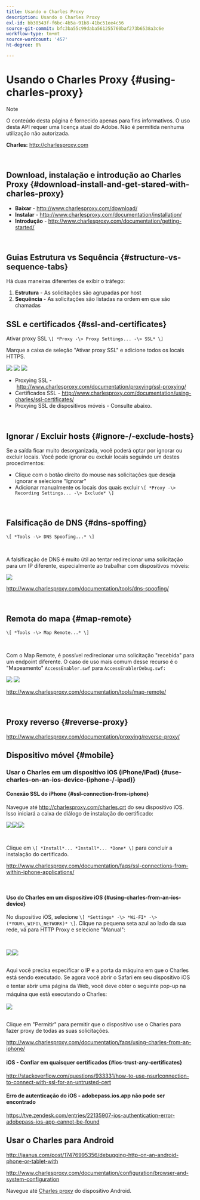 ```yaml
---
title: Usando o Charles Proxy
description: Usando o Charles Proxy
exl-id: bb38543f-f6bc-4b5a-91b8-41bc51ee4c56
source-git-commit: bfc3ba55c99daba561255760baf273b6538a3c6e
workflow-type: tm+mt
source-wordcount: '457'
ht-degree: 0%

---
```


# Usando o Charles Proxy {#using-charles-proxy}

>[!NOTE]
>
>O conteúdo desta página é fornecido apenas para fins informativos. O uso desta API requer uma licença atual do Adobe. Não é permitida nenhuma utilização não autorizada.


**Charles:** <http://charlesproxy.com>

 
## Download, instalação e introdução ao Charles Proxy {#download-install-and-get-stared-with-charles-proxy}

- **Baixar** - <http://www.charlesproxy.com/download/>
- **Instalar** - <http://www.charlesproxy.com/documentation/installation/>
- **Introdução** - <http://www.charlesproxy.com/documentation/getting-started/>

 
## Guias Estrutura vs Sequência {#structure-vs-sequence-tabs}

Há duas maneiras diferentes de exibir o tráfego:

1. **Estrutura** - As solicitações são agrupadas por host
1. **Sequência** - As solicitações são listadas na ordem em que são chamadas


## SSL e certificados {#ssl-and-certificates}

Ativar proxy SSL `\[ *Proxy -\> Proxy Settings... -\> SSL* \]`

Marque a caixa de seleção &quot;Ativar proxy SSL&quot; e adicione todos os locais HTTPS.


![](https://dzf8vqv24eqhg.cloudfront.net/userfiles/258/326/ckfinder/images/ProxySettings.PNG) ![](https://dzf8vqv24eqhg.cloudfront.net/userfiles/258/326/ckfinder/images/SSLSettings.PNG) ![](https://dzf8vqv24eqhg.cloudfront.net/userfiles/258/326/ckfinder/images/AddHttpsLocations.PNG)



- Proxying SSL - <http://www.charlesproxy.com/documentation/proxying/ssl-proxying/>
- Certificados SSL - <http://www.charlesproxy.com/documentation/using-charles/ssl-certificates/>
- Proxying SSL de dispositivos móveis - Consulte abaixo.

 
## Ignorar / Excluir hosts {#ignore-/-exclude-hosts}

Se a saída ficar muito desorganizada, você poderá optar por ignorar ou excluir locais. Você pode ignorar ou excluir locais seguindo um destes procedimentos:

- Clique com o botão direito do mouse nas solicitações que deseja ignorar e selecione &quot;Ignorar&quot;
- Adicionar manualmente os locais dos quais excluir `\[ *Proxy -\> Recording Settings... -\> Exclude* \]`

 
## Falsificação de DNS {#dns-spoffing}

`\[ *Tools -\> DNS Spoofing...* \]`

 

A falsificação de DNS é muito útil ao tentar redirecionar uma solicitação para um IP diferente, especialmente ao trabalhar com dispositivos móveis:

![](https://dzf8vqv24eqhg.cloudfront.net/userfiles/258/326/ckfinder/images/DNSSpoofing.PNG)

<http://www.charlesproxy.com/documentation/tools/dns-spoofing/>

 
## Remota do mapa {#map-remote}

`\[ *Tools -\> Map Remote...* \]`

 

Com o Map Remote, é possível redirecionar uma solicitação &quot;recebida&quot; para um endpoint diferente. O caso de uso mais comum desse recurso é o &quot;Mapeamento&quot; `AccessEnabler.swf` para `AccessEnablerDebug.swf:`

![](https://dzf8vqv24eqhg.cloudfront.net/userfiles/258/326/ckfinder/images/MapRemote.PNG) ![](https://dzf8vqv24eqhg.cloudfront.net/userfiles/258/326/ckfinder/images/MapRemoteAdd.PNG)

<http://www.charlesproxy.com/documentation/tools/map-remote/>

 

## Proxy reverso {#reverse-proxy}

<http://www.charlesproxy.com/documentation/proxying/reverse-proxy/>

## Dispositivo móvel {#mobile}

### Usar o Charles em um dispositivo iOS (iPhone/iPad) {#use-charles-on-an-ios-device-(iphone-/-ipad)}

#### Conexão SSL do iPhone {#ssl-connection-from-iphone}

Navegue até <http://charlesproxy.com/charles.crt> do seu dispositivo iOS.  Isso iniciará a caixa de diálogo de instalação do certificado:

![](https://dzf8vqv24eqhg.cloudfront.net/userfiles/258/326/ckfinder/images/iOSDeviceSSLCertificate1\(1\).PNG)![](https://dzf8vqv24eqhg.cloudfront.net/userfiles/258/326/ckfinder/images/iOSDeviceSSLCertificate2\(1\).PNG)![](https://dzf8vqv24eqhg.cloudfront.net/userfiles/258/326/ckfinder/images/iOSDeviceSSLCertificate3.PNG)

 </br>

Clique em `\[ *Install*... *Install*... *Done* \]` para concluir a instalação do certificado.

<http://www.charlesproxy.com/documentation/faqs/ssl-connections-from-within-iphone-applications/>

 

#### Uso do Charles em um dispositivo iOS {#using-charles-from-an-ios-device}

No dispositivo iOS, selecione `\[ *Settings* -\> *Wi-FI* -\> (*YOUR\_WIFI\_NETWORK)* \]`. Clique na pequena seta azul ao lado da sua rede, vá para HTTP Proxy e selecione &quot;Manual&quot;: 


 </br>

![](https://dzf8vqv24eqhg.cloudfront.net/userfiles/258/326/ckfinder/images/iOSDeviceManualProxy1.png)![](https://dzf8vqv24eqhg.cloudfront.net/userfiles/258/326/ckfinder/images/iOSDeviceManualProxy2.PNG)


 </br>
Aqui você precisa especificar o IP e a porta da máquina em que o Charles está sendo executado. <span style="line-height: 1.6em;">Se agora você abrir o Safari em seu dispositivo iOS e tentar abrir uma página da Web, você deve obter o seguinte pop-up na máquina que está executando o Charles:
 
 </br>

![](https://dzf8vqv24eqhg.cloudfront.net/userfiles/258/326/ckfinder/images/iOSDeviceManualProxy3.PNG)

</br>
Clique em "Permitir" para permitir que o dispositivo use o Charles para fazer proxy de todas as suas solicitações.

<http://www.charlesproxy.com/documentation/faqs/using-charles-from-an-iphone/>


#### iOS - Confiar em quaisquer certificados {#ios-trust-any-certificates}

<http://stackoverflow.com/questions/933331/how-to-use-nsurlconnection-to-connect-with-ssl-for-an-untrusted-cert>

#### Erro de autenticação do iOS - adobepass.ios.app não pode ser encontrado

<https://tve.zendesk.com/entries/22135907-ios-authentication-error-adobepass-ios-app-cannot-be-found>


## Usar o Charles para Android

<http://jaanus.com/post/17476995356/debugging-http-on-an-android-phone-or-tablet-with>

<http://www.charlesproxy.com/documentation/configuration/browser-and-system-configuration>


Navegue até [Charles proxy](http://charlesproxy.com/charles.crt) do dispositivo Android.
